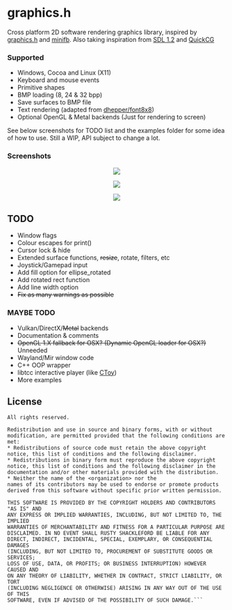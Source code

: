 # graphics.h

Cross platform 2D software rendering graphics library, inspired by [graphics.h](https://web.stanford.edu/class/archive/cs/cs106b/cs106b.1126/materials/cppdoc/graphics.html) and [minifb](https://github.com/emoon/minifb). Also taking inspiration from [SDL 1.2](https://www.libsdl.org/) and [QuickCG](http://lodev.org/cgtutor/)

### Supported

- Windows, Cocoa and Linux (X11)
- Keyboard and mouse events
- Primitive shapes
- BMP loading (8, 24 & 32 bpp)
- Save surfaces to BMP file
- Text rendering (adapted from [dhepper/font8x8](https://github.com/dhepper/font8x8))
- Optional OpenGL & Metal backends (Just for rendering to screen)

See below screenshots for TODO list and the examples folder for some idea of how to use. Still a WIP, API subject to change a lot.

### Screenshots

<p align="center">
  <img src="https://raw.githubusercontent.com/takeiteasy/graphics.h/master/screenshots/screenshot_osx.png">
</p>

<p align="center">
  <img src="https://raw.githubusercontent.com/takeiteasy/graphics.h/master/screenshots/screenshot_win.png">
</p>

<p align="center">
  <img src="https://raw.githubusercontent.com/takeiteasy/graphics.h/master/screenshots/screenshot_nix.png">
</p>

## TODO

- Window flags
- Colour escapes for print()
- Cursor lock & hide
- Extended surface functions, ~~resize~~, rotate, filters, etc
- Joystick/Gamepad input
- Add fill option for ellipse_rotated
- Add rotated rect function
- Add line width option
- ~~Fix as many warnings as possible~~

### MAYBE TODO

- Vulkan/DirectX/~~Metal~~ backends
- Documentation & comments
- ~~OpenGL 1.X fallback for OSX? (Dynamic OpenGL loader for OSX?)~~ Unneeded
- Wayland/Mir window code
- C++ OOP wrapper
- libtcc interactive player (like [CToy](https://github.com/anael-seghezzi/CToy))
- More examples

## License

```Copyright (c) 2013, George Watson
All rights reserved.

Redistribution and use in source and binary forms, with or without
modification, are permitted provided that the following conditions are met:
* Redistributions of source code must retain the above copyright
notice, this list of conditions and the following disclaimer.
* Redistributions in binary form must reproduce the above copyright
notice, this list of conditions and the following disclaimer in the
documentation and/or other materials provided with the distribution.
* Neither the name of the <organization> nor the
names of its contributors may be used to endorse or promote products
derived from this software without specific prior written permission.

THIS SOFTWARE IS PROVIDED BY THE COPYRIGHT HOLDERS AND CONTRIBUTORS "AS IS" AND
ANY EXPRESS OR IMPLIED WARRANTIES, INCLUDING, BUT NOT LIMITED TO, THE IMPLIED
WARRANTIES OF MERCHANTABILITY AND FITNESS FOR A PARTICULAR PURPOSE ARE
DISCLAIMED. IN NO EVENT SHALL RUSTY SHACKLEFORD BE LIABLE FOR ANY
DIRECT, INDIRECT, INCIDENTAL, SPECIAL, EXEMPLARY, OR CONSEQUENTIAL DAMAGES
(INCLUDING, BUT NOT LIMITED TO, PROCUREMENT OF SUBSTITUTE GOODS OR SERVICES;
LOSS OF USE, DATA, OR PROFITS; OR BUSINESS INTERRUPTION) HOWEVER CAUSED AND
ON ANY THEORY OF LIABILITY, WHETHER IN CONTRACT, STRICT LIABILITY, OR TORT
(INCLUDING NEGLIGENCE OR OTHERWISE) ARISING IN ANY WAY OUT OF THE USE OF THIS
SOFTWARE, EVEN IF ADVISED OF THE POSSIBILITY OF SUCH DAMAGE.```
